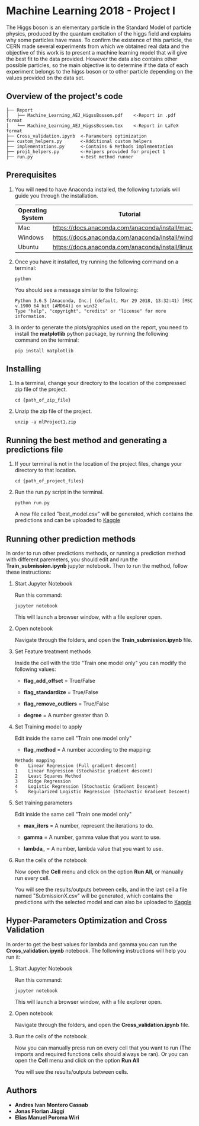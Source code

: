 # Machine Learning 2018 - Project I

The Higgs boson is an elementary particle in the Standard Model of particle physics, produced by the quantum excitation of the higgs field and explains why some particles have mass. To confirm the existence of this particle, the CERN made several experiments from which we obtained real data and the objective of this work is to present a machine learning model that will give the best fit to the data provided. However the data also contains other possible particles, so the main objective is to determine if the data of each experiment belongs to the higss boson or to other particle depending on the values provided on the data set.

## Overview of the project's code
```
├── Report
│   ├── Machine_Learning_AEJ_HigssBossom.pdf    <-Report in .pdf format
│   └── Machine_Learning_AEJ_HigssBossom.tex    <-Report in LaTeX format
├── Cross_validation.ipynb  <-Parameters optimization
├── custom_helpers.py       <-Additional custom helpers
├── implementations.py      <-Contains 6 Methods implementation
├── proj1_helpers.py        <-Helpers provided for project 1
├── run.py                  <-Best method runner
````

## Prerequisites

1. You will need to have Anaconda installed, the following tutorials will guide you through the installation.

    Operating System | Tutorial
    --- | ---
    Mac | https://docs.anaconda.com/anaconda/install/mac-os/
    Windows | https://docs.anaconda.com/anaconda/install/windows/
    Ubuntu | https://docs.anaconda.com/anaconda/install/linux/

2. Once you have it installed, try running the following command on a terminal:

    ```
    python
    ```

    You should see a message similar to the following:
    ```
    Python 3.6.5 |Anaconda, Inc.| (default, Mar 29 2018, 13:32:41) [MSC v.1900 64 bit (AMD64)] on win32
    Type "help", "copyright", "credits" or "license" for more information.
    ```

3. In order to generate the plots/graphics used on the report, you need to install the **matplotlib** python package, by running the following command on the terminal:
    ```
    pip install matplotlib
    ```

## Installing

1. In a terminal, change your directory to the location of the compressed zip file of the project.

    ```
    cd {path_of_zip_file}
    ```

2. Unzip the zip file of the project.
    ```
    unzip -a mlProject1.zip
    ```

## Running the best method and generating a predictions file

1. If your terminal is not in the location of the project files, change your directory to that location.
    ```
    cd {path_of_project_files}
    ```

2. Run the run.py script in the terminal.
    ```
    python run.py
    ```
    A new file called "best_model.csv" will be generated, which contains the predictions and can be uploaded to [Kaggle](https://www.kaggle.com/c/epfml18-higgs/submit)

## Running other prediction methods

In order to run other predictions methods, or running a prediction method with different paremeters, you should edit and run the **Train_submission.ipynb** jupyter notebook. Then to run the method, follow these instructions:

1. Start Jupyter Notebook

    Run this command:
    ```
    jupyter notebook
    ```
    This will launch a browser window, with a file explorer open.

2. Open notebook

    Navigate through the folders, and open the **Train_submission.ipynb** file.

3. Set Feature treatment methods

    Inside the cell with the title "Train one model only" you can modify the following values:

    - **flag_add_offset** = True/False

    - **flag_standardize** = True/False

    - **flag_remove_outliers** = True/False

    - **degree** = A number greater than 0.

4. Set Training model to apply

    Edit inside the same cell "Train one model only"

    - **flag_method** = A number according to the mapping:

    ```
    Methods mapping
    0    Linear Regression (Full gradient descent)
    1    Linear Regression (Stochastic gradient descent)
    2    Least Squares Method
    3    Ridge Regression
    4    Logistic Regression (Stochastic Gradient Descent)
    5    Regularized Logistic Regression (Stochastic Gradient Descent)
    ```

5. Set training parameters

    Edit inside the same cell "Train one model only"

    - **max_iters** = A number, represent the iterations to do.

    - **gamma** = A number, gamma value that you want to use.

    - **lambda_** = A number, lambda value that you want to use.

6. Run the cells of the notebook

    Now open the **Cell** menu and click on the option **Run All**, or manually run every cell.

    You will see the results/outputs between cells, and in the last cell a file named "SubmissionX.csv" will be generated, which contains the predictions with the selected model and can also be uploaded to [Kaggle](https://www.kaggle.com/c/epfml18-higgs/submit)

## Hyper-Parameters Optimization and Cross Validation

In order to get the best values for lambda and gamma you can run the **Cross_validation.ipynb** notebook. The following instructions will help you run it:

1. Start Jupyter Notebook

    Run this command:
    ```
    jupyter notebook
    ```
    This will launch a browser window, with a file explorer open.

2. Open notebook

    Navigate through the folders, and open the **Cross_validation.ipynb** file.

3. Run the cells of the notebook

    Now you can manually press run on every cell that you want to run (The imports and required functions cells should always be ran). Or you can open the **Cell** menu and click on the option **Run All**

    You will see the results/outputs between cells.


## Authors

* **Andres Ivan Montero Cassab**
* **Jonas Florian Jäggi**
* **Elias Manuel Poroma Wiri**
